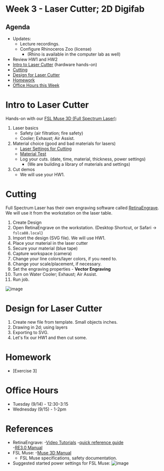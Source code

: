 # Week 3 - Laser Cutter; 2D Digifab
## Agenda
- Updates: 
  - Lecture recordings.
  - Configure Rhinoceros Zoo (license)
    - (Rhino is available in the computer lab as well)
- Review HW1 and HW2
- [Intro to Laser Cutter](#intro-to-laser-cutter) (hardware hands-on)
- [Cutting](#cutting)
- [Design for Laser Cutter](#design-for-laser-cutter)
- [Homework](#homework)
- [Office Hours this Week](#office-hours)

# Intro to Laser Cutter

Hands-on with our [FSL Muse 3D (Full Spectrum Laser)](https://fslaser.com/fsl-muse-3d-autofocus-desktop-co2-laser-cutter-bundle/):

1. Laser basics
   - Safety (air filtration; fire safety)
   - Cooler; Exhaust; Air Assist.
2. Material choice (good and bad materials for lasers)
   - [Laser Settings for Cutting](http://blog.fslaser.com/experts/muse-workflow-laser-settings-for-cutting)
   - [Material Test](http://laser101.fslaser.com/materialtest)
   - Log your cuts. (date, time, material, thickness, power settings)
     - (We are building a library of materials and settings)
4. Cut demos
   - We will use your HW1. 

# Cutting
Full Spectrum Laser has their own engraving software called [RetinaEngrave](https://fslaser.com/re3/).  We will use it from the workstation on the laser table.

1. Create Design
2. Open RetinaEngrave on the workstation. (Desktop Shortcut, or Safari -> `fslca88.local`)
3. Import the design (SVG file). We will use HW1.
4. Place your material in the laser cutter
5. Secure your material (blue tape)
6. Capture workspace (camera)
7. Change your line colors/layer colors, if you need to.
8. Change your scale/placement, if necessary. 
9. Set the engraving properties - __Vector Engraving__
10. Turn on Water Cooler; Exhaust; Air Assist.
11. Run job.


![image](https://user-images.githubusercontent.com/1598545/132678369-cbc08f46-2793-48e7-9f08-f020cf8dcfc6.png)


# Design for Laser Cutter
1. Create new file from template. Small objects inches.
2. Drawing in 2d; using layers
4. Exporting to SVG.
5. Let's fix our HW1 and then cut some.

# Homework
- [Exercise 3]

# Office Hours
- Tuesday (9/14) - 12:30-3:15
- Wednesday (9/15) - 1-2pm

# References
- RetinaEngrave:
   -[Video Tutorials](https://www.youtube.com/playlist?list=PL_1I1UNQ4oGa0w55C772Y1mC6F4f3ZcG6)
   -[quick reference guide](https://info.fslaser.com/hubfs/Public_Documents/RetinaEngrave%20v3.0%20RefGuide.pdf)  
   -[RE3.0 Manual](https://info.fslaser.com/hubfs/Public_Documents/RetinaEngrave%20v3.0%20Manual.pdf)
- FSL Muse:
  -[Muse 3D Manual](https://f.hubspotusercontent00.net/hubfs/2882208/MUSE_MANUAL.pdf)
  - FSL Muse specifications, safety documentation.
- Suggested started power settings for FSL Muse:
  ![image](https://user-images.githubusercontent.com/1598545/132598192-898d58a6-ba56-40fc-8e95-18374daada8a.png)
